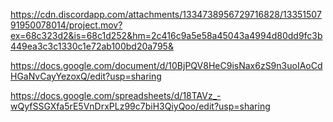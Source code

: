 https://cdn.discordapp.com/attachments/1334738956729716828/1335150791950078014/project.mov?ex=68c323d2&is=68c1d252&hm=2c416c9a5e58a45043a4994d80dd9fc3b449ea3c3c1330c1e72ab100bd20a795&


https://docs.google.com/document/d/10BjPQV8HeC9isNax6zS9n3uoIAoCdHGaNvCayYezoxQ/edit?usp=sharing


https://docs.google.com/spreadsheets/d/18TAVz_-wQyfSSGXfa5rE5VnDrxPLz99c7biH3QiyQoo/edit?usp=sharing